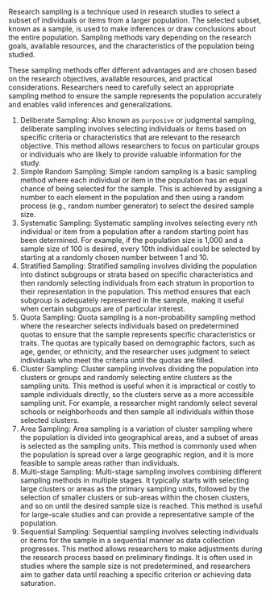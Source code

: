 Research sampling is a technique used in research studies to select a subset of individuals or items from a larger population. The selected subset, known as a sample, is used to make inferences or draw conclusions about the entire population. Sampling methods vary depending on the research goals, available resources, and the characteristics of the population being studied.

These sampling methods offer different advantages and are chosen based on the research objectives, available resources, and practical considerations. Researchers need to carefully select an appropriate sampling method to ensure the sample represents the population accurately and enables valid inferences and generalizations.

1. Deliberate Sampling: Also known as `purposive` or judgmental sampling, deliberate sampling involves selecting individuals or items based on specific criteria or characteristics that are relevant to the research objective. This method allows researchers to focus on particular groups or individuals who are likely to provide valuable information for the study.
2. Simple Random Sampling: Simple random sampling is a basic sampling method where each individual or item in the population has an equal chance of being selected for the sample. This is achieved by assigning a number to each element in the population and then using a random process (e.g., random number generator) to select the desired sample size.
3. Systematic Sampling: Systematic sampling involves selecting every nth individual or item from a population after a random starting point has been determined. For example, if the population size is 1,000 and a sample size of 100 is desired, every 10th individual could be selected by starting at a randomly chosen number between 1 and 10.
4. Stratified Sampling: Stratified sampling involves dividing the population into distinct subgroups or strata based on specific characteristics and then randomly selecting individuals from each stratum in proportion to their representation in the population. This method ensures that each subgroup is adequately represented in the sample, making it useful when certain subgroups are of particular interest.
5. Quota Sampling: Quota sampling is a non-probability sampling method where the researcher selects individuals based on predetermined quotas to ensure that the sample represents specific characteristics or traits. The quotas are typically based on demographic factors, such as age, gender, or ethnicity, and the researcher uses judgment to select individuals who meet the criteria until the quotas are filled.
6. Cluster Sampling: Cluster sampling involves dividing the population into clusters or groups and randomly selecting entire clusters as the sampling units. This method is useful when it is impractical or costly to sample individuals directly, so the clusters serve as a more accessible sampling unit. For example, a researcher might randomly select several schools or neighborhoods and then sample all individuals within those selected clusters.
7. Area Sampling: Area sampling is a variation of cluster sampling where the population is divided into geographical areas, and a subset of areas is selected as the sampling units. This method is commonly used when the population is spread over a large geographic region, and it is more feasible to sample areas rather than individuals.
8. Multi-stage Sampling: Multi-stage sampling involves combining different sampling methods in multiple stages. It typically starts with selecting large clusters or areas as the primary sampling units, followed by the selection of smaller clusters or sub-areas within the chosen clusters, and so on until the desired sample size is reached. This method is useful for large-scale studies and can provide a representative sample of the population.
9. Sequential Sampling: Sequential sampling involves selecting individuals or items for the sample in a sequential manner as data collection progresses. This method allows researchers to make adjustments during the research process based on preliminary findings. It is often used in studies where the sample size is not predetermined, and researchers aim to gather data until reaching a specific criterion or achieving data saturation.